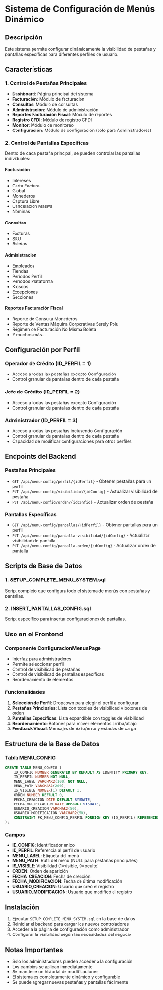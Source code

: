 # Sistema de Configuración de Menús Dinámico

## Descripción
Este sistema permite configurar dinámicamente la visibilidad de pestañas y pantallas específicas para diferentes perfiles de usuario.

## Características

### 1. Control de Pestañas Principales
- **Dashboard**: Página principal del sistema
- **Facturación**: Módulo de facturación
- **Consultas**: Módulo de consultas
- **Administración**: Módulo de administración
- **Reportes Facturación Fiscal**: Módulo de reportes
- **Registro CFDI**: Módulo de registro CFDI
- **Monitor**: Módulo de monitoreo
- **Configuración**: Módulo de configuración (solo para Administradores)

### 2. Control de Pantallas Específicas
Dentro de cada pestaña principal, se pueden controlar las pantallas individuales:

#### Facturación
- Intereses
- Carta Factura
- Global
- Monederos
- Captura Libre
- Cancelación Masiva
- Nóminas

#### Consultas
- Facturas
- SKU
- Boletas

#### Administración
- Empleados
- Tiendas
- Períodos Perfil
- Períodos Plataforma
- Kioscos
- Excepciones
- Secciones

#### Reportes Facturación Fiscal
- Reporte de Consulta Monederos
- Reporte de Ventas Máquina Corporativas Serely Polu
- Régimen de Facturación No Misma Boleta
- Y muchos más...

## Configuración por Perfil

### Operador de Crédito (ID_PERFIL = 1)
- Acceso a todas las pestañas excepto Configuración
- Control granular de pantallas dentro de cada pestaña

### Jefe de Crédito (ID_PERFIL = 2)
- Acceso a todas las pestañas excepto Configuración
- Control granular de pantallas dentro de cada pestaña

### Administrador (ID_PERFIL = 3)
- Acceso a todas las pestañas incluyendo Configuración
- Control granular de pantallas dentro de cada pestaña
- Capacidad de modificar configuraciones para otros perfiles

## Endpoints del Backend

### Pestañas Principales
- `GET /api/menu-config/perfil/{idPerfil}` - Obtener pestañas para un perfil
- `PUT /api/menu-config/visibilidad/{idConfig}` - Actualizar visibilidad de pestaña
- `PUT /api/menu-config/orden/{idConfig}` - Actualizar orden de pestaña

### Pantallas Específicas
- `GET /api/menu-config/pantallas/{idPerfil}` - Obtener pantallas para un perfil
- `PUT /api/menu-config/pantalla-visibilidad/{idConfig}` - Actualizar visibilidad de pantalla
- `PUT /api/menu-config/pantalla-orden/{idConfig}` - Actualizar orden de pantalla

## Scripts de Base de Datos

### 1. SETUP_COMPLETE_MENU_SYSTEM.sql
Script completo que configura todo el sistema de menús con pestañas y pantallas.

### 2. INSERT_PANTALLAS_CONFIG.sql
Script específico para insertar configuraciones de pantallas.

## Uso en el Frontend

### Componente ConfiguracionMenusPage
- Interfaz para administradores
- Permite seleccionar perfil
- Control de visibilidad de pestañas
- Control de visibilidad de pantallas específicas
- Reordenamiento de elementos

### Funcionalidades
1. **Selección de Perfil**: Dropdown para elegir el perfil a configurar
2. **Pestañas Principales**: Lista con toggles de visibilidad y botones de orden
3. **Pantallas Específicas**: Lista expandible con toggles de visibilidad
4. **Reordenamiento**: Botones para mover elementos arriba/abajo
5. **Feedback Visual**: Mensajes de éxito/error y estados de carga

## Estructura de la Base de Datos

### Tabla MENU_CONFIG
```sql
CREATE TABLE MENU_CONFIG (
    ID_CONFIG NUMBER GENERATED BY DEFAULT AS IDENTITY PRIMARY KEY,
    ID_PERFIL NUMBER NOT NULL,
    MENU_LABEL VARCHAR2(100) NOT NULL,
    MENU_PATH VARCHAR2(200),
    IS_VISIBLE NUMBER(1) DEFAULT 1,
    ORDEN NUMBER DEFAULT 0,
    FECHA_CREACION DATE DEFAULT SYSDATE,
    FECHA_MODIFICACION DATE DEFAULT SYSDATE,
    USUARIO_CREACION VARCHAR2(50),
    USUARIO_MODIFICACION VARCHAR2(50),
    CONSTRAINT FK_MENU_CONFIG_PERFIL FOREIGN KEY (ID_PERFIL) REFERENCES PERFIL(ID_PERFIL)
);
```

### Campos
- **ID_CONFIG**: Identificador único
- **ID_PERFIL**: Referencia al perfil de usuario
- **MENU_LABEL**: Etiqueta del menú
- **MENU_PATH**: Ruta del menú (NULL para pestañas principales)
- **IS_VISIBLE**: Visibilidad (1=visible, 0=oculto)
- **ORDEN**: Orden de aparición
- **FECHA_CREACION**: Fecha de creación
- **FECHA_MODIFICACION**: Fecha de última modificación
- **USUARIO_CREACION**: Usuario que creó el registro
- **USUARIO_MODIFICACION**: Usuario que modificó el registro

## Instalación

1. Ejecutar `SETUP_COMPLETE_MENU_SYSTEM.sql` en la base de datos
2. Reiniciar el backend para cargar los nuevos controladores
3. Acceder a la página de configuración como administrador
4. Configurar la visibilidad según las necesidades del negocio

## Notas Importantes

- Solo los administradores pueden acceder a la configuración
- Los cambios se aplican inmediatamente
- Se mantiene un historial de modificaciones
- El sistema es completamente dinámico y configurable
- Se puede agregar nuevas pestañas y pantallas fácilmente
